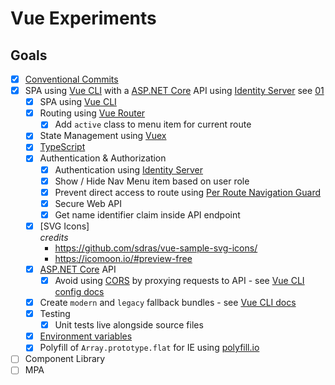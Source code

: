 # Vue Experiments

## Goals

- [x] [Conventional Commits](https://www.conventionalcommits.org/en/v1.0.0-beta.4/)
- [x] SPA using [Vue CLI](https://cli.vuejs.org/) with a [ASP.NET Core](https://docs.microsoft.com/en-us/aspnet/core/web-api/?view=aspnetcore-2.2) API using [Identity Server](https://identityserver4.readthedocs.io/en/latest/) see [01](/01)
  - [x] SPA using [Vue CLI](https://cli.vuejs.org/)
  - [x] Routing using [Vue Router](https://router.vuejs.org/)
      - [X] Add `active` class to menu item for current route
  - [x] State Management using [Vuex](https://vuex.vuejs.org/)
  - [x] [TypeScript](https://www.typescriptlang.org/)
  - [x] Authentication & Authorization
    - [x] Authentication using [Identity Server](https://identityserver4.readthedocs.io/en/latest/)
    - [x] Show / Hide Nav Menu item based on user role
    - [x] Prevent direct access to route using [Per Route Navigation Guard](https://router.vuejs.org/guide/advanced/navigation-guards.html#per-route-guard)
    - [x] Secure Web API
    - [x] Get name identifier claim inside API endpoint 
  - [x] [SVG Icons]  
  *credits*
      - https://github.com/sdras/vue-sample-svg-icons/
      - https://icomoon.io/#preview-free
  - [x] [ASP.NET Core](https://docs.microsoft.com/en-us/aspnet/core/web-api/?view=aspnetcore-2.2) API
      - [x] Avoid using [CORS](https://developer.mozilla.org/en-US/docs/Web/HTTP/CORS) by proxying requests to API - see   [Vue CLI config docs](https://cli.vuejs.org/config/#devserver-proxy)
  - [x] Create `modern` and `legacy` fallback bundles - see [Vue CLI docs](https://cli.vuejs.org/guide/browser-compatibility.html#modern-mode)
  - [x] Testing
      - [x] Unit tests live alongside source files
  - [x] [Environment variables](https://cli.vuejs.org/guide/mode-and-env.html#environment-variables)   
  - [x] Polyfill of `Array.prototype.flat` for IE using [polyfill.io](https://polyfill.io) 
- [ ] Component Library
- [ ] MPA